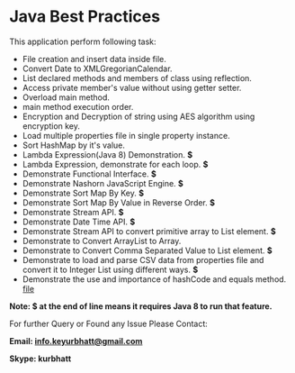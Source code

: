 # Java Best Practices

This application perform following task:
  - File creation and insert data inside file.
  - Convert Date to XMLGregorianCalendar.
  - List declared methods and members of class using reflection.
  - Access private member's value without using getter setter.
  - Overload main method.
  - main method execution order.
  - Encryption and Decryption of string using AES algorithm using encryption key.
  - Load multiple properties file in single property instance.
  - Sort HashMap by it's value.
  - Lambda Expression(Java 8) Demonstration. **$**
  - Lambda Expression, demonstrate for each loop. **$**
  - Demonstrate Functional Interface. **$**
  - Demonstrate Nashorn JavaScript Engine. **$**
  - Demonstrate Sort Map By Key. **$**
  - Demonstrate Sort Map By Value in Reverse Order. **$**
  - Demonstrate Stream API. **$**
  - Demonstrate Date Time API. **$**
  - Demonstrate Stream API to convert primitive array to List element. **$**
  - Demonstrate to Convert ArrayList to Array.
  - Demonstrate to Convert Comma Separated Value to List element. **$**
  - Demonstrate to load and parse CSV data from properties file and convert it to Integer List using different ways. **$**
  - Demonstrate the use and importance of hashCode and equals method. [file](src/org/collections/HashCodeEqualsInCollection.java)

**Note: $ at the end of line means it requires Java 8 to run that feature.**

For further Query or Found any Issue Please Contact:

**Email: info.keyurbhatt@gmail.com**

**Skype: kurbhatt**

